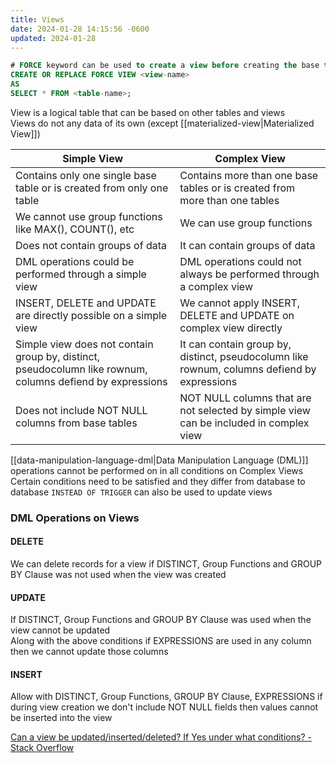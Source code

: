 ```yaml
---
title: Views
date: 2024-01-28 14:15:56 -0600
updated: 2024-01-28
---
```


````sql
# FORCE keyword can be used to create a view before creating the base table
CREATE OR REPLACE FORCE VIEW <view-name>
AS
SELECT * FROM <table-name>;
````

View is a logical table that can be based on other tables and views  
Views do not any data of its own (except [[materialized-view|Materialized View]])

| Simple View                                                                                               | Complex View                                                                                |
| --------------------------------------------------------------------------------------------------------- | ------------------------------------------------------------------------------------------- |
| Contains only one single base table or is created from only one table                                     | Contains more than one base tables or is created from more than one tables                  |
| We cannot use group functions like MAX(), COUNT(), etc                                                    | We can use group functions                                                                  |
| Does not contain groups of data                                                                           | It can contain groups of data                                                               |
| DML operations could be performed through a simple view                                                   | DML operations could not always be performed through a complex view                         |
| INSERT, DELETE and UPDATE are directly possible on a simple view                                          | We cannot apply INSERT, DELETE and UPDATE on complex view directly                          |
| Simple view does not contain group by, distinct, pseudocolumn like rownum, columns defiend by expressions | It can contain group by, distinct, pseudocolumn like rownum, columns defiend by expressions |
| Does not include NOT NULL columns from base tables                                                        | NOT NULL columns that are not selected by simple view can be included in complex view       |

[[data-manipulation-language-dml|Data Manipulation Language (DML)]] operations cannot be performed on in all conditions on Complex Views  
Certain conditions need to be satisfied and they differ from database to database
`INSTEAD OF TRIGGER` can also be used to update views

### DML Operations on Views

#### DELETE

We can delete records for a view if DISTINCT, Group Functions and GROUP BY Clause was not used when the view was created

#### UPDATE

If DISTINCT, Group Functions and GROUP BY Clause was used when the view cannot be updated  
Along with the above conditions if EXPRESSIONS are used in any column then we cannot update those columns

#### INSERT

Allow with DISTINCT, Group Functions, GROUP BY Clause, EXPRESSIONS if during view creation we don't include NOT NULL fields then values cannot be inserted into the view

[Can a view be updated/inserted/deleted? If Yes under what conditions? - Stack Overflow](https://stackoverflow.com/questions/47297493/can-a-view-be-updated-inserted-deleted-if-yes-under-what-conditions)

